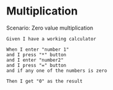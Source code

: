 # Multiplication

Scenario: Zero value multiplication

    Given I have a working calculator

    When I enter "number 1"
    and I press "*" button
    and I enter "number2"
    and I press "=" button
    and if any one of the numbers is zero

    Then I get "0" as the result
